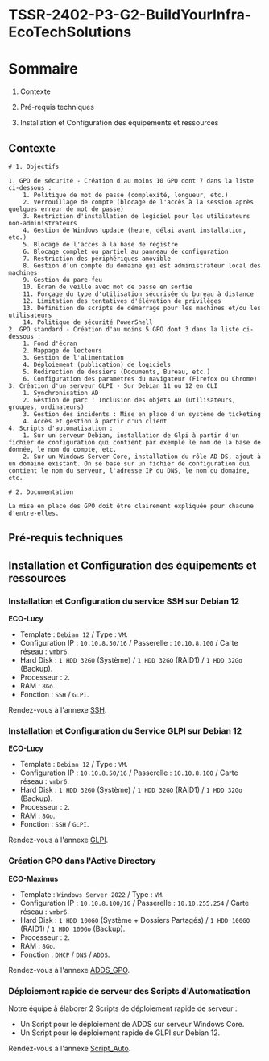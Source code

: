 # **TSSR-2402-P3-G2-BuildYourInfra-EcoTechSolutions**

# Sommaire

1) Contexte

2) Pré-requis techniques

3) Installation et Configuration des équipements et ressources

## Contexte

```
# 1. Objectifs

1. GPO de sécurité - Création d'au moins 10 GPO dont 7 dans la liste ci-dessous :
	1. Politique de mot de passe (complexité, longueur, etc.)
	2. Verrouillage de compte (blocage de l'accès à la session après quelques erreur de mot de passe)
	3. Restriction d'installation de logiciel pour les utilisateurs non-administrateurs
	4. Gestion de Windows update (heure, délai avant installation, etc.)
	5. Blocage de l'accès à la base de registre
	6. Blocage complet ou partiel au panneau de configuration
	7. Restriction des périphériques amovible
	8. Gestion d'un compte du domaine qui est administrateur local des machines
	9. Gestion du pare-feu
	10. Écran de veille avec mot de passe en sortie
	11. Forçage du type d'utilisation sécurisée du bureau à distance
	12. Limitation des tentatives d'élévation de privilèges
	13. Définition de scripts de démarrage pour les machines et/ou les utilisateurs
	14. Politique de sécurité PowerShell
2. GPO standard - Création d'au moins 5 GPO dont 3 dans la liste ci-dessous :
	1. Fond d'écran
	2. Mappage de lecteurs
	3. Gestion de l'alimentation
	4. Déploiement (publication) de logiciels
	5. Redirection de dossiers (Documents, Bureau, etc.)
	6. Configuration des paramètres du navigateur (Firefox ou Chrome)
3. Création d'un serveur GLPI - Sur Debian 11 ou 12 en CLI
	1. Synchronisation AD
	2. Gestion de parc : Inclusion des objets AD (utilisateurs, groupes, ordinateurs)
	3. Gestion des incidents : Mise en place d'un système de ticketing
	4. Accès et gestion à partir d'un client
4. Scripts d'automatisation : 
	1. Sur un serveur Debian, installation de Glpi à partir d'un fichier de configuration qui contient par exemple le nom de la base de donnée, le nom du compte, etc.
	2. Sur un Windows Server Core, installation du rôle AD-DS, ajout à un domaine existant. On se base sur un fichier de configuration qui contient le nom du serveur, l'adresse IP du DNS, le nom du domaine, etc.

# 2. Documentation

La mise en place des GPO doit être clairement expliquée pour chacune d'entre-elles.
```

## Pré-requis techniques

## Installation et Configuration des équipements et ressources

### Installation et Configuration du service SSH sur Debian 12

**ECO-Lucy**
* Template : `Debian 12` / Type : `VM`.
* Configuration IP : `10.10.8.50/16` / Passerelle : `10.10.8.100` / Carte réseau : `vmbr6`.
* Hard Disk : `1 HDD 32GO` (Système) / `1 HDD 32GO` (RAID1) / `1 HDD 32Go` (Backup).
* Processeur : `2`.
* RAM : `8Go`.
* Fonction : `SSH` / `GLPI`.

Rendez-vous à l'annexe [SSH](/S11/annex/SSH.md).

### Installation et Configuration du Service GLPI sur Debian 12

**ECO-Lucy**
* Template : `Debian 12` / Type : `VM`.
* Configuration IP : `10.10.8.50/16` / Passerelle : `10.10.8.100` / Carte réseau : `vmbr6`.
* Hard Disk : `1 HDD 32GO` (Système) / `1 HDD 32GO` (RAID1) / `1 HDD 32Go` (Backup).
* Processeur : `2`.
* RAM : `8Go`.
* Fonction : `SSH` / `GLPI`.

Rendez-vous à l'annexe [GLPI](/S11/annex/GLPI.md).

### Création GPO dans l'Active Directory

**ECO-Maximus**
* Template : `Windows Server 2022` / Type : `VM`.
* Configuration IP : `10.10.8.100/16` / Passerelle : `10.10.255.254` / Carte réseau : `vmbr6`.
* Hard Disk : `1 HDD 100GO` (Système + Dossiers Partagés) / `1 HDD 100GO` (RAID1) / `1 HDD 100Go` (Backup).
* Processeur : `2`.
* RAM : `8Go`.
* Fonction : `DHCP` / `DNS` / `ADDS`.

Rendez-vous à l'annexe [ADDS_GPO](/S11/annex/ADDS_GPO.md).

### Déploiement rapide de serveur des Scripts d'Automatisation

Notre équipe à élaborer 2 Scripts de déploiement rapide de serveur :
* Un Script pour le déploiement de ADDS sur serveur Windows Core.
* Un Script pour le déploiement rapide de GLPI sur Debian 12.

Rendez-vous à l'annexe [Script_Auto](/S11/annex/Script_Auto.md).